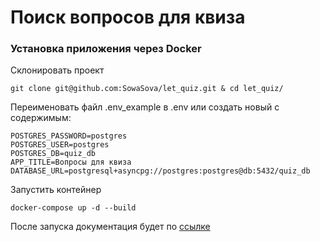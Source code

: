 # Поиск вопросов для квиза

### Установка приложения через Docker

Склонировать проект
```
git clone git@github.com:SowaSova/let_quiz.git & cd let_quiz/
```

Переименовать файл .env_example в .env или создать новый с содержимым:
```
POSTGRES_PASSWORD=postgres
POSTGRES_USER=postgres
POSTGRES_DB=quiz_db
APP_TITLE=Вопросы для квиза
DATABASE_URL=postgresql+asyncpg://postgres:postgres@db:5432/quiz_db
```

Запустить контейнер
```
docker-compose up -d --build
```

После запуска документация будет по [ссылке](http://127.0.0.1:8000/docs)

